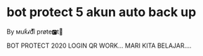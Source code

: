 # bot protect 5 akun auto back up


By ᴍukͥ𝓲dͣiͫ prøte🅲t🎹

BOT PROTECT 2020 LOGIN QR WORK...
MARI KITA BELAJAR....
